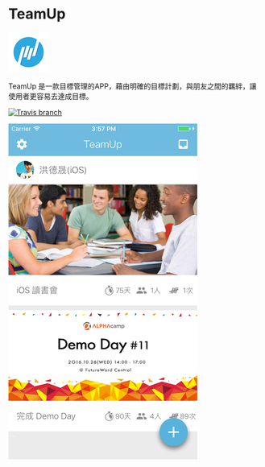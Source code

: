 # TeamUp

![](https://github.com/dan12411/TeamUp/blob/master/logo-1%403x_80.png)

TeamUp 是一款目標管理的APP，藉由明確的目標計劃，與朋友之間的羈絆，讓使用者更容易去達成目標。

[![Travis branch](https://img.shields.io/travis/rust-lang/rust/master.svg)]()


[![](https://github.com/dan12411/TeamUp/blob/master/Simulator%20Screen%20Shot%202016%E5%B9%B411%E6%9C%8830%E6%97%A5%20%E4%B8%8B%E5%8D%883.57.55.png)](https://youtu.be/_mDoVwiCKOg)
